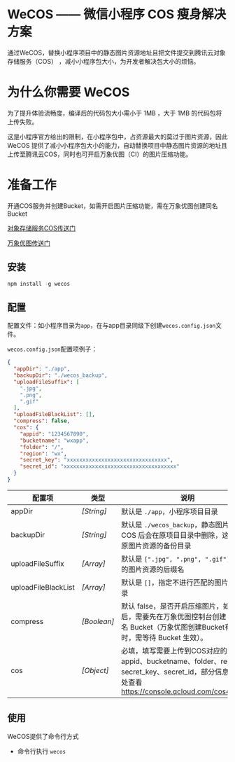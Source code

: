 # WeCOS —— 微信小程序 COS 瘦身解决方案

通过WeCOS，替换小程序项目中的静态图片资源地址且把文件提交到腾讯云对象存储服务（COS） ，减小小程序包大小，为开发者解决包大小的烦恼。

# 为什么你需要 WeCOS

  为了提升体验流畅度，编译后的代码包大小需小于 1MB ，大于 1MB 的代码包将上传失败。

这是小程序官方给出的限制，在小程序包中，占资源最大的莫过于图片资源，因此 WeCOS 提供了减小小程序包大小的能力，自动替换项目中静态图片资源的地址且上传至腾讯云COS，同时也可开启万象优图（CI）的图片压缩功能。

# 准备工作

开通COS服务并创建Bucket，如需开启图片压缩功能，需在万象优图创建同名Bucket

[对象存储服务COS传送门](https://console.qcloud.com/cos4/index)  

[万象优图传送门](https://console.qcloud.com/ci)

## 安装

```js
npm install -g wecos
```

## 配置

配置文件：如小程序目录为`app`，在与app目录同级下创建`wecos.config.json`文件。

`wecos.config.json`配置项例子：
```json
{
  "appDir": "./app",
  "backupDir": "./wecos_backup",
  "uploadFileSuffix": [
    ".jpg",
    ".png",
    ".gif"
  ],
  "uploadFileBlackList": [],
  "compress": false,
  "cos": {
    "appid": "1234567890",
    "bucketname": "wxapp",
    "folder": "/",
    "region": "wx",
    "secret_key": "xxxxxxxxxxxxxxxxxxxxxxxxxxxxxxxx",
    "secret_id": "xxxxxxxxxxxxxxxxxxxxxxxxxxxxxxxxxxxx"
  }
}
```

| 配置项 | 类型 | 说明 |
| -- | -- | -- |
| appDir | *[String]* | 默认是 `./app`，小程序项目目录|
| backupDir | *[String]* | 默认是 `./wecos_backup`，静态图片上传 COS 后会在原项目目录中删除，这里指定原图片资源的备份目录|
| uploadFileSuffix | *[Array]* | 默认是 `[".jpg", ".png", ".gif"]`，上传的图片资源的后缀名|
| uploadFileBlackList | *[Array]* | 默认是 `[]`，指定不进行匹配的图片资源目录|
| compress | *[Boolean]* | 默认 false，是否开启压缩图片，如果开启，需要先在万象优图控制台创建 COS 同名 Bucket（万象优图创建Bucket有一定延时，需等待 Bucket 生效）。|
| cos | *[Object]* | 必填，填写需要上传到COS对应的 appid、bucketname、folder、region、secret_key、secret_id，部分信息可在此处查看 https://console.qcloud.com/cos4/secret|


## 使用

WeCOS提供了命令行方式

* 命令行执行 `wecos`
